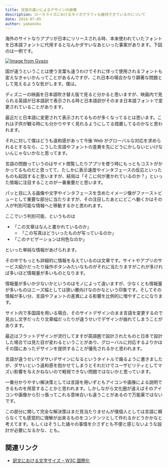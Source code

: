 ```yaml
---
title: 言語の違いによるデザインの崩壊
description: ローカライズにおけるタイポグラフィも維持できているかについて
date: 2014-07-05
author: yamanoku
---
```


海外のサイトなりアプリが日本にリリースされる時、本来使われていたフォントを日本語フォントに代用するとなんかダサいなあといった事案があります。下図のは一例です。

[![Image from Gyazo](https://i.gyazo.com/a32bcb3c5221631fee1ce3b109c2b730.png)](https://gyazo.com/a32bcb3c5221631fee1ce3b109c2b730)

国が違うということは使う言葉も違うわけでそれに伴って使用されるフォントも変えなきゃいかんってことがあるんですが、これ日本の場合かなり顕著な問題として見えるような気がします。僕は。

ディズニーの映画を日本語吹き替え版で見ると分かると思いますが、映画内で見られる英語が日本語訳で表示される時と日本語訳がそのまま日本語フォントで変更されていることがあります。

最近だと日本語に変更されて表示されてるものが多くなってるとは思います。これは子供が観る時にも分かりやすく見れるようにしてる措置してるのかなと思われます。

それに対して僕はどうも違和感があって今後 Web がグローバルな対応を求められるとするなら、こうした言語やフォントの差異を先にどうにかしないといけないんじゃないかなと思ってます。

言語の問題っていうのはサイト閲覧したりアプリを使う時にもっともコストがかかってるものだと思ってて、たしかに表示速度やインタフェースの反応といったものも起因すると思いますが、結局は「そこに何が書かれているのか？」といった情報に注目することのが一番重要だと思います。

パッと目に入る画像や文字やインタフェースを含めたイメージ像がファーストビューとして重要な部分に当たりますが、その注目したあとにどこへ動くかはその人が判別可能な情報へと移動するかと思われます。

ここでいう判別可能、というものは

- 「この文章はなんと書かれているのか」
  - 「この写真はどういったものが写っているのか」
- 「このナビゲーションは何色なのか」

といった単純な情報があげられます。

その中でもっとも詳細的に情報を与えているのは文章です。サイトやアプリのサービス紹介だったり操作ボタンみたいなものがそれに当たりますがこれが多ければ多いほど情報量が多いものとなります。

情報量が多いか少ないかというのはモノによって違いますが、少なくとも情報量が多いものはニーズ幅としては狭い層向けなのかなという印象です。そしてその情報が多い分、言語やフォントの差異による影響を比例的に増やすことになります。

サイト内で多国語を用いる場合、そのサイトデザインのまま言語を変更するので見出し文字だったり文章幅だったりが違うせいでデザインが崩れてしまうことがあります。

最近はフラットデザインが流行してますが英語圏で設計されたものと日本で設計した場合では見た目が変わるということがあり、グローバルに対応するよりかはその国にあったデザインを提供することが優先されるかと思われます。

言語が違うせいでダサいデザインになるというタイトルで煽るように書きましたが、ダサいという違和感を抱かせてしまうとそれだけでユーザビリティとしてマズい影響を与えかねないので軽視できない問題ではないかと思っています。

一番分かりやすい解決策としては言語を用いずともアイコンや画像による説明できるものを用意することかと思われます。しかしながら文化圏が違えばそのアイコンや画像から引っ張ってこれる意味合いも違うことがあるので万能薬ではないです。

この部分に関して完全な解決策はまだ見当たりませんが僕個人としては言語に頼らなくても感覚的に理解が出来るものをコンテンツとして作れるかどうかかなと考えてます。もしくはそうした諸々の事情を介さずとも不便と感じないような設計が必要になるかな、とも。

## 関連リンク

- [訳文における文字サイズ – W3C 国際化](https://www.w3.org/International/articles/article-text-size.ja)
